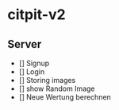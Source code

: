 # citpit-v2

## Server ##
* [] Signup
* [] Login
* [] Storing images
* [] show Random Image
* [] Neue Wertung berechnen
